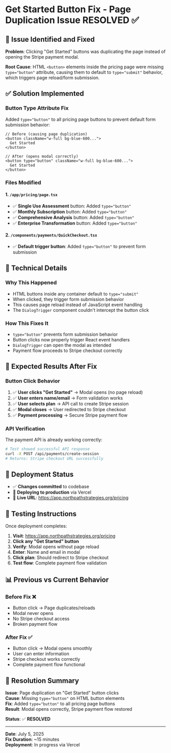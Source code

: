 # Get Started Button Fix - Page Duplication Issue RESOLVED ✅

## 🚨 **Issue Identified and Fixed**

**Problem**: Clicking "Get Started" buttons was duplicating the page instead of opening the Stripe payment modal.

**Root Cause**: HTML `<button>` elements inside the pricing page were missing `type="button"` attribute, causing them to default to `type="submit"` behavior, which triggers page reload/form submission.

## ✅ **Solution Implemented**

### **Button Type Attribute Fix**
Added `type="button"` to all pricing page buttons to prevent default form submission behavior:

```tsx
// Before (causing page duplication)
<button className="w-full bg-blue-600...">
  Get Started
</button>

// After (opens modal correctly)
<button type="button" className="w-full bg-blue-600...">
  Get Started
</button>
```

### **Files Modified**

#### **1. `/app/pricing/page.tsx`**
- ✅ **Single Use Assessment** button: Added `type="button"`
- ✅ **Monthly Subscription** button: Added `type="button"`
- ✅ **Comprehensive Analysis** button: Added `type="button"`
- ✅ **Enterprise Transformation** button: Added `type="button"`

#### **2. `/components/payments/QuickCheckout.tsx`**
- ✅ **Default trigger button**: Added `type="button"` to prevent form submission

## 🔧 **Technical Details**

### **Why This Happened**
- HTML buttons inside any container default to `type="submit"`
- When clicked, they trigger form submission behavior
- This causes page reload instead of JavaScript event handling
- The `DialogTrigger` component couldn't intercept the button click

### **How This Fixes It**
- `type="button"` prevents form submission behavior
- Button clicks now properly trigger React event handlers
- `DialogTrigger` can open the modal as intended
- Payment flow proceeds to Stripe checkout correctly

## 🎯 **Expected Results After Fix**

### **Button Click Behavior**
1. ✅ **User clicks "Get Started"** → Modal opens (no page reload)
2. ✅ **User enters name/email** → Form validation works
3. ✅ **User selects plan** → API call to create Stripe session
4. ✅ **Modal closes** → User redirected to Stripe checkout
5. ✅ **Payment processing** → Secure Stripe payment flow

### **API Verification**
The payment API is already working correctly:
```bash
# Test showed successful API response
curl -X POST /api/payments/create-session
# Returns: Stripe checkout URL successfully
```

## 🚀 **Deployment Status**

- ✅ **Changes committed** to codebase
- 🔄 **Deploying to production** via Vercel
- 📍 **Live URL**: https://app.northpathstrategies.org/pricing

## 🧪 **Testing Instructions**

Once deployment completes:

1. **Visit**: https://app.northpathstrategies.org/pricing
2. **Click any "Get Started" button**
3. **Verify**: Modal opens without page reload
4. **Enter**: Name and email in modal
5. **Click plan**: Should redirect to Stripe checkout
6. **Test flow**: Complete payment flow validation

## 📊 **Previous vs Current Behavior**

### **Before Fix** ❌
- Button click → Page duplicates/reloads
- Modal never opens
- No Stripe checkout access
- Broken payment flow

### **After Fix** ✅  
- Button click → Modal opens smoothly
- User can enter information
- Stripe checkout works correctly
- Complete payment flow functional

## 🎉 **Resolution Summary**

**Issue**: Page duplication on "Get Started" button clicks  
**Cause**: Missing `type="button"` on HTML button elements  
**Fix**: Added `type="button"` to all pricing page buttons  
**Result**: Modal opens correctly, Stripe payment flow restored  

**Status**: ✅ **RESOLVED**

---

**Date**: July 5, 2025  
**Fix Duration**: ~15 minutes  
**Deployment**: In progress via Vercel
